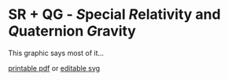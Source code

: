 # SR + QG - *S*pecial *R*elativity and *Q*uaternion *G*ravity

This graphic says most of it...

[](../../../images/Gravity/all_900.gif)

[printable pdf](../pdfs/sr_and_qg.all.pdf) or [editable svg](../images/Gravity/sr_and_qg.all.svg)

